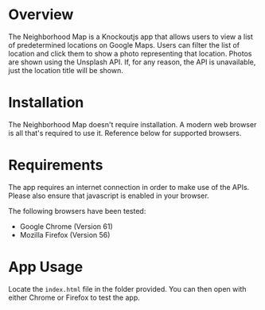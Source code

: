 # Overview
The Neighborhood Map is a Knockoutjs app that allows users to view a list of predetermined locations on Google Maps. Users can filter the list of location and click them to show a photo representing that location. Photos are shown using the Unsplash API. If, for any reason, the API is unavailable, just the location title will be shown.

# Installation
The Neighborhood Map doesn't require installation. A modern web browser is all that's required to use it. Reference below for supported browsers. 

# Requirements
The app requires an internet connection in order to make use of the APIs. Please also ensure that javascript is enabled in your browser. 

The following browsers have been tested:
- Google Chrome (Version 61)
- Mozilla Firefox (Version 56)

# App Usage
Locate the `index.html` file in the folder provided. You can then open with either Chrome or Firefox to test the app.

